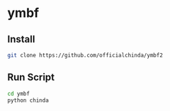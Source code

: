 # ymbf


## Install
```bash
git clone https://github.com/officialchinda/ymbf2
```



## Run Script
```bash
cd ymbf
python chinda
```
